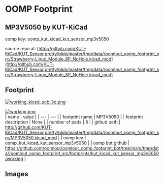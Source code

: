 # OOMP Footprint  
## MP3V5050  by KUT-KiCad  
  
oomp key: oomp_kut_kicad_kut_sensor_mp3v5050  
  
source repo at: [http://github.com/KUT-KiCad/KUT_Sensor.pretty/blob/master/tmp/data//oomlout_oomp_footprint_src/Strawberry-Linux_Module_8P_NoHole.kicad_mod](http://github.com/KUT-KiCad/KUT_Sensor.pretty/blob/master/tmp/data//oomlout_oomp_footprint_src/Strawberry-Linux_Module_8P_NoHole.kicad_mod)  
## Footprint  
  
[![working_kicad_pcb_3d.png](working_kicad_pcb_3d_600.png)](working_kicad_pcb_3d.png)  
  
[![working.png](working_600.png)](working.png)  
| name | value | 
| --- | --- | 
| footprint name | MP3V5050 | 
| footprint description | None | 
| number of pads | 8 | 
| github path | http://github.com/KUT-KiCad/KUT_Sensor.pretty/blob/master/tmp/data//oomlout_oomp_footprint_src/MP3V5050.kicad_mod | 
| oomp key | oomp_kut_kicad_kut_sensor_mp3v5050 | 
| oomp bot github | https://github.com/oomlout/oomlout_oomp_footprint_bot/tree/main/tmp/data//oomlout_oomp_footprint_src/footprints/kut_kicad_kut_sensor_mp3v5050/working | 
## Images  
